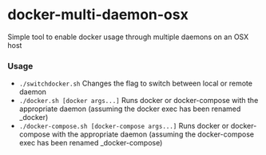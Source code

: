 # docker-multi-daemon-osx

Simple tool to enable docker usage through multiple daemons on an OSX host

### Usage

- `./switchdocker.sh` Changes the flag to switch between local or remote daemon
- `./docker.sh [docker args...]` Runs docker or docker-compose with the appropriate daemon (assuming the docker exec has been renamed _docker)
- `./docker-compose.sh [docker-compose args...]` Runs docker or docker-compose with the appropriate daemon (assuming the docker-compose exec has been renamed _docker-compose)
